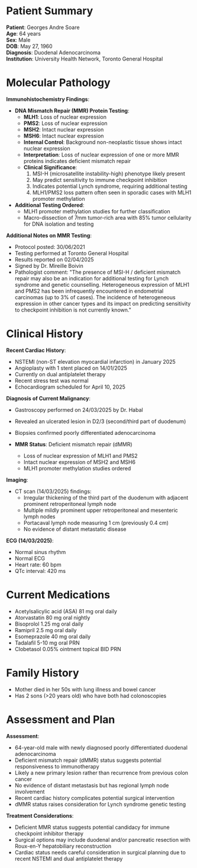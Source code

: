 # Patient Summary

**Patient**: Georges Andre Soare  
**Age**: 64 years  
**Sex**: Male  
**DOB**: May 27, 1960  
**Diagnosis**: Duodenal Adenocarcinoma  
**Institution**: University Health Network, Toronto General Hospital  

# Molecular Pathology

**Immunohistochemistry Findings**:
- **DNA Mismatch Repair (MMR) Protein Testing**:
  - **MLH1**: Loss of nuclear expression
  - **PMS2**: Loss of nuclear expression
  - **MSH2**: Intact nuclear expression
  - **MSH6**: Intact nuclear expression
  - **Internal Control**: Background non-neoplastic tissue shows intact nuclear expression
  - **Interpretation**: Loss of nuclear expression of one or more MMR proteins indicates deficient mismatch repair
  - **Clinical Significance**: 
    1. MSI-H (microsatellite instability-high) phenotype likely present
    2. May predict sensitivity to immune checkpoint inhibition
    3. Indicates potential Lynch syndrome, requiring additional testing
    4. MLH1/PMS2 loss pattern often seen in sporadic cases with MLH1 promoter methylation
- **Additional Testing Ordered**:
  - MLH1 promoter methylation studies for further classification
  - Macro-dissection of 7mm tumor-rich area with 85% tumor cellularity for DNA isolation and testing

**Additional Notes on MMR Testing**:
- Protocol posted: 30/06/2021
- Testing performed at Toronto General Hospital
- Results reported on 02/04/2025
- Signed by Dr. Mireille Boivin
- Pathologist comment: "The presence of MSI-H / deficient mismatch repair may also be an indication for additional testing for Lynch syndrome and genetic counselling. Heterogeneous expression of MLH1 and PMS2 has been infrequently encountered in endometrial carcinomas (up to 3% of cases). The incidence of heterogeneous expression in other cancer types and its impact on predicting sensitivity to checkpoint inhibition is not currently known."

# Clinical History

**Recent Cardiac History**:
- NSTEMI (non-ST elevation myocardial infarction) in January 2025
- Angioplasty with 1 stent placed on 14/01/2025
- Currently on dual antiplatelet therapy
- Recent stress test was normal
- Echocardiogram scheduled for April 10, 2025

**Diagnosis of Current Malignancy**:
- Gastroscopy performed on 24/03/2025 by Dr. Habal
- Revealed an ulcerated lesion in D2/3 (second/third part of duodenum)
- Biopsies confirmed poorly differentiated adenocarcinoma


- **MMR Status**: Deficient mismatch repair (dMMR)
  - Loss of nuclear expression of MLH1 and PMS2
  - Intact nuclear expression of MSH2 and MSH6
  - MLH1 promoter methylation studies ordered

**Imaging**:
- CT scan (14/03/2025) findings:
  - Irregular thickening of the third part of the duodenum with adjacent prominent retroperitoneal lymph node
  - Multiple mildly prominent upper retroperitoneal and mesenteric lymph nodes
  - Portacaval lymph node measuring 1 cm (previously 0.4 cm)
  - No evidence of distant metastatic disease


**ECG (14/03/2025)**:
- Normal sinus rhythm
- Normal ECG
- Heart rate: 60 bpm
- QTc interval: 420 ms


# Current Medications

- Acetylsalicylic acid (ASA) 81 mg oral daily
- Atorvastatin 80 mg oral nightly
- Bisoprolol 1.25 mg oral daily
- Ramipril 2.5 mg oral daily
- Esomeprazole 40 mg oral daily
- Tadalafil 5-10 mg oral PRN
- Clobetasol 0.05% ointment topical BID PRN

# Family History

- Mother died in her 50s with lung illness and bowel cancer
- Has 2 sons (>20 years old) who have both had colonoscopies


# Assessment and Plan

**Assessment**:
- 64-year-old male with newly diagnosed poorly differentiated duodenal adenocarcinoma
- Deficient mismatch repair (dMMR) status suggests potential responsiveness to immunotherapy
- Likely a new primary lesion rather than recurrence from previous colon cancer
- No evidence of distant metastasis but has regional lymph node involvement
- Recent cardiac history complicates potential surgical intervention
- dMMR status raises consideration for Lynch syndrome genetic testing

**Treatment Considerations**:
- Deficient MMR status suggests potential candidacy for immune checkpoint inhibitor therapy
- Surgical options may include duodenal and/or pancreatic resection with Roux-en-Y hepatobiliary reconstruction
- Cardiac status needs careful consideration in surgical planning due to recent NSTEMI and dual antiplatelet therapy


